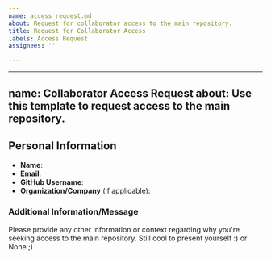 ```yaml
---
name: access_request.md
about: Request for collaborator access to the main repository.
title: Request for Collaborator Access
labels: Access Request
assignees: ''

---
```


---
name: Collaborator Access Request
about: Use this template to request access to the main repository.
---

## Personal Information

- **Name**:
- **Email**:
- **GitHub Username**:
- **Organization/Company** (if applicable):

### Additional Information/Message
Please provide any other information or context regarding why you're seeking access to the main repository. Still cool to present yourself :)
or None ;)
